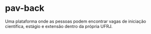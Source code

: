 # pav-back

Uma plataforma onde as pessoas podem encontrar vagas de iniciação científica, estágio e extensão dentro da própria UFRJ.
